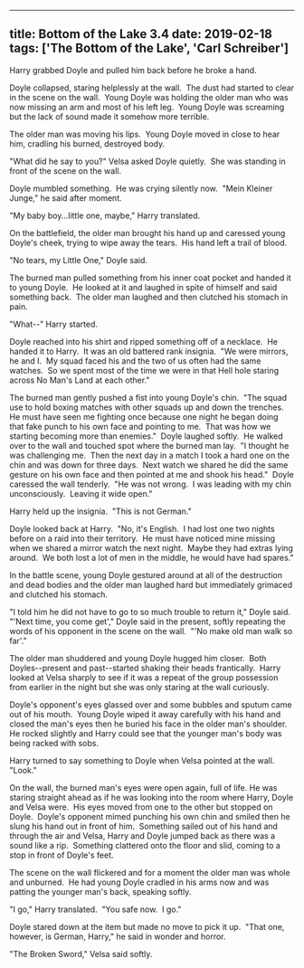 
---
title: Bottom of the Lake 3.4
date: 2019-02-18
tags: ['The Bottom of the Lake', 'Carl Schreiber']
---

Harry grabbed Doyle and pulled him back before he broke a hand.

Doyle collapsed, staring helplessly at the wall.  The dust had started to clear in the scene on the wall.  Young Doyle was holding the older man who was now missing an arm and most of his left leg.  Young Doyle was screaming but the lack of sound made it somehow more terrible.

The older man was moving his lips.  Young Doyle moved in close to hear him, cradling his burned, destroyed body.

"What did he say to you?" Velsa asked Doyle quietly.  She was standing in front of the scene on the wall.

Doyle mumbled something.  He was crying silently now.  "Mein Kleiner Junge," he said after moment.

"My baby boy...little one, maybe," Harry translated.

On the battlefield, the older man brought his hand up and caressed young Doyle's cheek, trying to wipe away the tears.  His hand left a trail of blood.

"No tears, my Little One," Doyle said.

The burned man pulled something from his inner coat pocket and handed it to young Doyle.  He looked at it and laughed in spite of himself and said something back.  The older man laughed and then clutched his stomach in pain.

"What--" Harry started.

Doyle reached into his shirt and ripped something off of a necklace.  He handed it to Harry.  It was an old battered rank insignia.  "We were mirrors, he and I.  My squad faced his and the two of us often had the same watches.  So we spent most of the time we were in that Hell hole staring across No Man's Land at each other."

The burned man gently pushed a fist into young Doyle's chin.  "The squad use to hold boxing matches with other squads up and down the trenches.  He must have seen me fighting once because one night he began doing that fake punch to his own face and pointing to me.  That was how we starting becoming more than enemies."  Doyle laughed softly.  He walked over to the wall and touched spot where the burned man lay.  "I thought he was challenging me.  Then the next day in a match I took a hard one on the chin and was down for three days.  Next watch we shared he did the same gesture on his own face and then pointed at me and shook his head."  Doyle caressed the wall tenderly.  "He was not wrong.  I was leading with my chin unconsciously.  Leaving it wide open."

Harry held up the insignia.  "This is not German."

Doyle looked back at Harry.  "No, it's English.  I had lost one two nights before on a raid into their territory.  He must have noticed mine missing when we shared a mirror watch the next night.  Maybe they had extras lying around.  We both lost a lot of men in the middle, he would have had spares."

In the battle scene, young Doyle gestured around at all of the destruction and dead bodies and the older man laughed hard but immediately grimaced and clutched his stomach.

"I told him he did not have to go to so much trouble to return it," Doyle said.  "'Next time, you come get'," Doyle said in the present, softly repeating the words of his opponent in the scene on the wall.  "'No make old man walk so far'."

The older man shuddered and young Doyle hugged him closer.  Both Doyles--present and past--started shaking their heads frantically.  Harry looked at Velsa sharply to see if it was a repeat of the group possession from earlier in the night but she was only staring at the wall curiously.

Doyle's opponent's eyes glassed over and some bubbles and sputum came out of his mouth.  Young Doyle wiped it away carefully with his hand and closed the man's eyes then he buried his face in the older man's shoulder.  He rocked slightly and Harry could see that the younger man's body was being racked with sobs.

Harry turned to say something to Doyle when Velsa pointed at the wall.  "Look."

On the wall, the burned man's eyes were open again, full of life. He was staring straight ahead as if he was looking into the room where Harry, Doyle and Velsa were.  His eyes moved from one to the other but stopped on Doyle.  Doyle's opponent mimed punching his own chin and smiled then he slung his hand out in front of him.  Something sailed out of his hand and through the air and Velsa, Harry and Doyle jumped back as there was a sound like a rip.  Something clattered onto the floor and slid, coming to a stop in front of Doyle's feet.

The scene on the wall flickered and for a moment the older man was whole and unburned.  He had young Doyle cradled in his arms now and was patting the younger man's back, speaking softly.

"I go," Harry translated.  "You safe now.  I go."

Doyle stared down at the item but made no move to pick it up.  "That one, however, is German, Harry," he said in wonder and horror.

"The Broken Sword," Velsa said softly.
